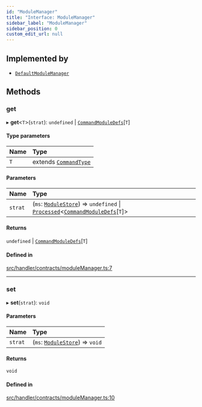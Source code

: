 ```yaml
---
id: "ModuleManager"
title: "Interface: ModuleManager"
sidebar_label: "ModuleManager"
sidebar_position: 0
custom_edit_url: null
---
```


## Implemented by

- [`DefaultModuleManager`](../classes/DefaultModuleManager.md)

## Methods

### get

▸ **get**<`T`\>(`strat`): `undefined` \| [`CommandModuleDefs`](../modules.md#commandmoduledefs)[`T`]

#### Type parameters

| Name | Type |
| :------ | :------ |
| `T` | extends [`CommandType`](../enums/CommandType.md) |

#### Parameters

| Name | Type |
| :------ | :------ |
| `strat` | (`ms`: [`ModuleStore`](../classes/ModuleStore.md)) => `undefined` \| [`Processed`](../modules.md#processed)<[`CommandModuleDefs`](../modules.md#commandmoduledefs)[`T`]\> |

#### Returns

`undefined` \| [`CommandModuleDefs`](../modules.md#commandmoduledefs)[`T`]

#### Defined in

[src/handler/contracts/moduleManager.ts:7](https://github.com/sern-handler/handler/blob/404a8c7/src/handler/contracts/moduleManager.ts#L7)

___

### set

▸ **set**(`strat`): `void`

#### Parameters

| Name | Type |
| :------ | :------ |
| `strat` | (`ms`: [`ModuleStore`](../classes/ModuleStore.md)) => `void` |

#### Returns

`void`

#### Defined in

[src/handler/contracts/moduleManager.ts:10](https://github.com/sern-handler/handler/blob/404a8c7/src/handler/contracts/moduleManager.ts#L10)
